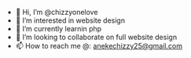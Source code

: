 - 👋 Hi, I’m @chizzyonelove
- 👀 I’m interested in website design 
- 🌱 I’m currently learnin php 
- 💞️ I’m looking to collaborate on full website design 
- 📫 How to reach me @: anekechizzy25@gmail.com

<!---
chizzyonelove/chizzyonelove is a ✨ special ✨ repository because its `README.md` (this file) appears on your GitHub profile.
You can click the Preview link to take a look at your changes.
--->
